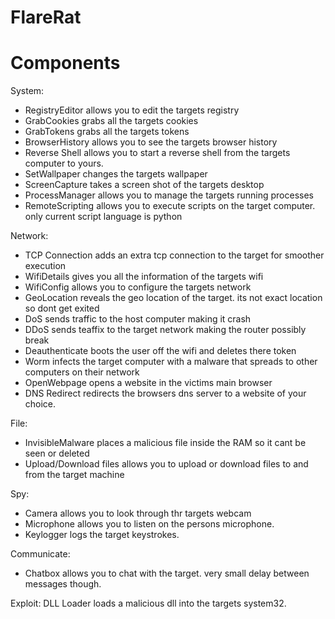 # FlareRat

# Components
 System:
 - RegistryEditor   allows you to edit the targets registry
 - GrabCookies   grabs all the targets cookies
 - GrabTokens   grabs all the targets tokens
 - BrowserHistory   allows you to see the targets browser history
 - Reverse Shell   allows you to start a reverse shell from the targets computer to yours.
 - SetWallpaper   changes the targets wallpaper
 - ScreenCapture   takes a screen shot of the targets desktop
 - ProcessManager   allows you to manage the targets running processes
 - RemoteScripting   allows you to execute scripts on the target computer. only current script language is python

 Network:
 - TCP Connection   adds an extra tcp connection to the target for smoother execution
 - WifiDetails   gives you all the information of the targets wifi
 - WifiConfig   allows you to configure the targets network
 - GeoLocation   reveals the geo location of the target. its not exact location so dont get exited
 - DoS   sends traffic to the host computer making it crash
 - DDoS   sends teaffix to the target network making the router possibly break
 - Deauthenticate   boots the user off the wifi and deletes there token
 - Worm   infects the target computer with a malware that spreads to other computers on their network
 - OpenWebpage   opens a website in the victims main browser
 - DNS Redirect   redirects the browsers dns server to a website of your choice.

 File:
 - InvisibleMalware   places a malicious file inside the RAM so it cant be seen or deleted
 - Upload/Download files   allows you to upload or download files to and from the target machine

 Spy:
 - Camera   allows you to look through thr targets webcam
 - Microphone   allows you to listen on the persons microphone.
 - Keylogger   logs the target keystrokes.

 Communicate:
 - Chatbox   allows you to chat with the target. very small delay between messages though.

 Exploit:
 DLL Loader   loads a malicious dll into the targets system32.
